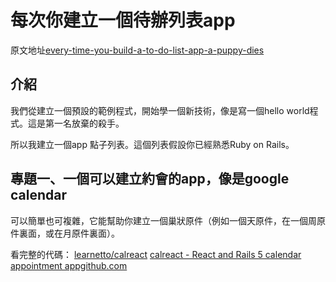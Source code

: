 # 每次你建立一個待辦列表app

原文地址[every-time-you-build-a-to-do-list-app-a-puppy-dies](https://medium.freecodecamp.org/every-time-you-build-a-to-do-list-app-a-puppy-dies-505b54637a5d)

## 介紹
我們從建立一個預設的範例程式，開始學一個新技術，像是寫一個hello world程式。這是第一名放棄的殺手。

所以我建立一個app 點子列表。這個列表假設你已經熟悉Ruby on Rails。

## 專題一、一個可以建立約會的app，像是google calendar
可以簡單也可複雜，它能幫助你建立一個巢狀原件（例如一個天原件，在一個周原件裏面，或在月原件裏面）。

看完整的代碼：
[learnetto/calreact](https://github.com/learnetto/calreact)
[calreact - React and Rails 5 calendar appointment appgithub.com](https://github.com/learnetto/calreact)
